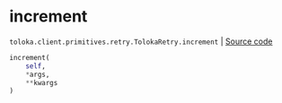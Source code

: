 # increment
`toloka.client.primitives.retry.TolokaRetry.increment` | [Source code](https://github.com/Toloka/toloka-kit/blob/v0.1.24/src/client/primitives/retry.py#L73)

```python
increment(
    self,
    *args,
    **kwargs
)
```

